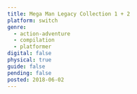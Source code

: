 ```yaml
---
title: Mega Man Legacy Collection 1 + 2
platform: switch
genre:
  - action-adventure
  - compilation
  - platformer
digital: false
physical: true
guide: false
pending: false
posted: 2018-06-02
---
```

